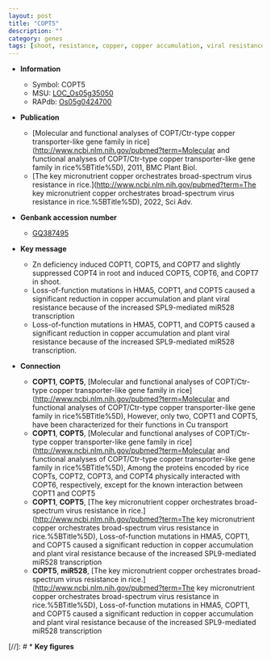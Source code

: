 ```yaml
---
layout: post
title: "COPT5"
description: ""
category: genes
tags: [shoot, resistance, copper, copper accumulation, viral resistance]
---
```


* **Information**  
    + Symbol: COPT5  
    + MSU: [LOC_Os05g35050](http://rice.uga.edu/cgi-bin/ORF_infopage.cgi?orf=LOC_Os05g35050)  
    + RAPdb: [Os05g0424700](https://rapdb.dna.affrc.go.jp/locus/?name=Os05g0424700)  

* **Publication**  
    + [Molecular and functional analyses of COPT/Ctr-type copper transporter-like gene family in rice](http://www.ncbi.nlm.nih.gov/pubmed?term=Molecular and functional analyses of COPT/Ctr-type copper transporter-like gene family in rice%5BTitle%5D), 2011, BMC Plant Biol.
    + [The key micronutrient copper orchestrates broad-spectrum virus resistance in rice.](http://www.ncbi.nlm.nih.gov/pubmed?term=The key micronutrient copper orchestrates broad-spectrum virus resistance in rice.%5BTitle%5D), 2022, Sci Adv.

* **Genbank accession number**  
    + [GQ387495](http://www.ncbi.nlm.nih.gov/nuccore/GQ387495)

* **Key message**  
    + Zn deficiency induced COPT1, COPT5, and COPT7 and slightly suppressed COPT4 in root and induced COPT5, COPT6, and COPT7 in shoot.
    + Loss-of-function mutations in HMA5, COPT1, and COPT5 caused a significant reduction in copper accumulation and plant viral resistance because of the increased SPL9-mediated miR528 transcription
    + Loss-of-function mutations in HMA5, COPT1, and COPT5 caused a significant reduction in copper accumulation and plant viral resistance because of the increased SPL9-mediated miR528 transcription.

* **Connection**  
    + __COPT1__, __COPT5__, [Molecular and functional analyses of COPT/Ctr-type copper transporter-like gene family in rice](http://www.ncbi.nlm.nih.gov/pubmed?term=Molecular and functional analyses of COPT/Ctr-type copper transporter-like gene family in rice%5BTitle%5D), However, only two, COPT1 and COPT5, have been characterized for their functions in Cu transport
    + __COPT1__, __COPT5__, [Molecular and functional analyses of COPT/Ctr-type copper transporter-like gene family in rice](http://www.ncbi.nlm.nih.gov/pubmed?term=Molecular and functional analyses of COPT/Ctr-type copper transporter-like gene family in rice%5BTitle%5D), Among the proteins encoded by rice COPTs, COPT2, COPT3, and COPT4 physically interacted with COPT6, respectively, except for the known interaction between COPT1 and COPT5
    + __COPT1__, __COPT5__, [The key micronutrient copper orchestrates broad-spectrum virus resistance in rice.](http://www.ncbi.nlm.nih.gov/pubmed?term=The key micronutrient copper orchestrates broad-spectrum virus resistance in rice.%5BTitle%5D),  Loss-of-function mutations in HMA5, COPT1, and COPT5 caused a significant reduction in copper accumulation and plant viral resistance because of the increased SPL9-mediated miR528 transcription
    + __COPT5__, __miR528__, [The key micronutrient copper orchestrates broad-spectrum virus resistance in rice.](http://www.ncbi.nlm.nih.gov/pubmed?term=The key micronutrient copper orchestrates broad-spectrum virus resistance in rice.%5BTitle%5D),  Loss-of-function mutations in HMA5, COPT1, and COPT5 caused a significant reduction in copper accumulation and plant viral resistance because of the increased SPL9-mediated miR528 transcription

[//]: # * **Key figures**  


